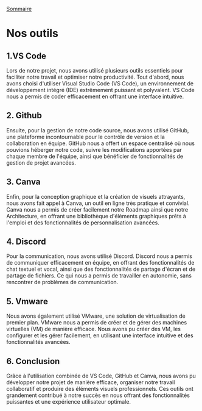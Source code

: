 [Sommaire](./README.md)



# Nos outils

## 1.VS Code

Lors de notre projet, nous avons utilisé plusieurs outils essentiels pour faciliter notre travail et optimiser notre productivité. Tout d'abord, nous avons choisi d'utiliser Visual Studio Code (VS Code), un environnement de développement intégré (IDE) extrêmement puissant et polyvalent. VS Code nous a permis de coder efficacement en offrant une interface intuitive.


## 2. Github

Ensuite, pour la gestion de notre code source, nous avons utilisé GitHub, une plateforme incontournable pour le contrôle de version et la collaboration en équipe. GitHub nous a offert un espace centralisé où nous pouvions héberger notre code, suivre les modifications apportées par chaque membre de l'équipe, ainsi que bénéficier de fonctionnalités de gestion de projet avancées.


## 3. Canva

Enfin, pour la conception graphique et la création de visuels attrayants, nous avons fait appel à Canva, un outil en ligne très pratique et convivial. Canva nous a permis de créer facilement notre Roadmap ainsi que notre Architecture, en offrant une bibliothèque d'éléments graphiques prêts à l'emploi et des fonctionnalités de personnalisation avancées.


## 4. Discord

Pour la communication, nous avons utilisé Discord. Discord nous a permis de communiquer efficacement en équipe, en offrant des fonctionnalités de chat textuel et vocal, ainsi que des fonctionnalités de partage d'écran et de partage de fichiers. Ce qui nous a permis de travailler en autonomie, sans rencontrer de problèmes de communication.


## 5. Vmware

Nous avons également utilisé VMware, une solution de virtualisation de premier plan. VMware nous a permis de créer et de gérer des machines virtuelles (VM) de manière efficace. Nous avons pu créer des VM, les configurer et les gérer facilement, en utilisant une interface intuitive et des fonctionnalités avancées. 


## 6. Conclusion

Grâce à l'utilisation combinée de VS Code, GitHub et Canva, nous avons pu développer notre projet de manière efficace, organiser notre travail collaboratif et produire des éléments visuels professionnels. Ces outils ont grandement contribué à notre succès en nous offrant des fonctionnalités puissantes et une expérience utilisateur optimale.